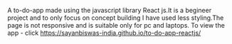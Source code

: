 A to-do-app made using the javascript library React js.It is a begineer project and to only focus on concept building I have used less styling.The page is not responsive and is suitable only for pc and laptops. 
To view the app - click https://sayanbiswas-india.github.io/to-do-app-reactjs/
